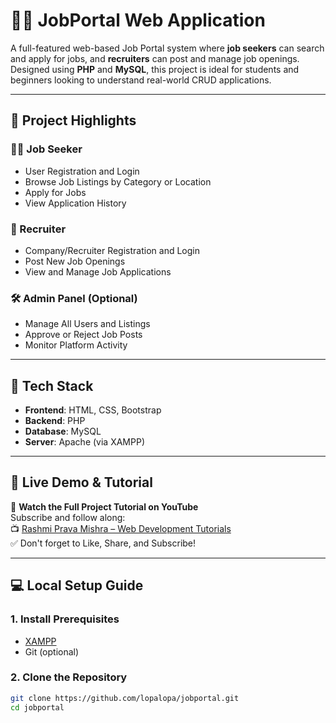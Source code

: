 # 🧑‍💼 JobPortal Web Application

A full-featured web-based Job Portal system where **job seekers** can search and apply for jobs, and **recruiters** can post and manage job openings. Designed using **PHP** and **MySQL**, this project is ideal for students and beginners looking to understand real-world CRUD applications.

---

## 📌 Project Highlights

### 👨‍💼 Job Seeker
- User Registration and Login
- Browse Job Listings by Category or Location
- Apply for Jobs
- View Application History

### 🏢 Recruiter
- Company/Recruiter Registration and Login
- Post New Job Openings
- View and Manage Job Applications

### 🛠️ Admin Panel (Optional)
- Manage All Users and Listings
- Approve or Reject Job Posts
- Monitor Platform Activity

---

## 🧰 Tech Stack

- **Frontend**: HTML, CSS, Bootstrap
- **Backend**: PHP
- **Database**: MySQL
- **Server**: Apache (via XAMPP)

---

## 🚀 Live Demo & Tutorial

🎥 **Watch the Full Project Tutorial on YouTube**  
Subscribe and follow along:  
📺 [Rashmi Prava Mishra – Web Development Tutorials](https://www.youtube.com/@rashmipravamishra)  
✅ Don't forget to Like, Share, and Subscribe!

---

## 💻 Local Setup Guide

### 1. Install Prerequisites
- [XAMPP](https://www.apachefriends.org/index.html)
- Git (optional)

### 2. Clone the Repository
```bash
git clone https://github.com/lopalopa/jobportal.git
cd jobportal
